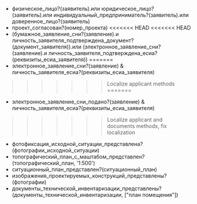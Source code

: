 - физическое_лицо?(заявитель).или юридическое_лицо?(заявитель).или индивидуальный_предприниматель?(заявитель).или доверенное_лицо?(заявитель)
- проект_согласован?(номер_проекта)
<<<<<<< HEAD
<<<<<<< HEAD
- (бумажное_заявление_сни?(заявление).и личность_заявителя_подтверждена_документ?(документ_заявителя)).или (электронное_заявление_сни?(заявление).и личность_заявителя_подтверждена_есиа?(реквизиты_есиа_заявителя))
=======
- электронное_заявление_сни?(заявление) & личность_заявителя_есиа?(реквизиты_есиа_заявителя)
>>>>>>> Localize applicant methods
=======
- электронное_заявление_сни_подано?(заявление) & личность_заявителя_есиа?(реквизиты_есиа_заявителя)
>>>>>>> Localize applicant and documents methods, fix localization
- фотофиксация_исходной_ситуации_представлена?(фотографии_исходной_ситуации)
- топографический_план_с_маштабом_представлен?(топографический_план, '1:500')
- ситуационный_план_представлен?(ситуационный_план)
- изображения_проектируемых_конструкций_представлены?(фотографии)
- документы_технической_инвентаризации_представлены?(документы_технической_инвентаризации, ["план помещения"])